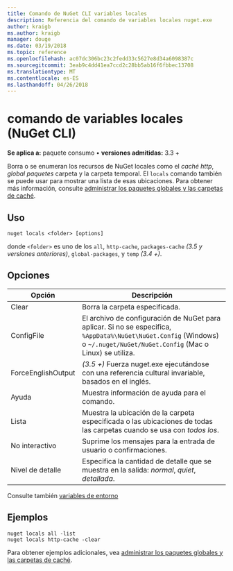 ```yaml
---
title: Comando de NuGet CLI variables locales
description: Referencia del comando de variables locales nuget.exe
author: kraigb
ms.author: kraigb
manager: douge
ms.date: 03/19/2018
ms.topic: reference
ms.openlocfilehash: ac07dc306bc23c2fedd33c5627e8d34a6098387c
ms.sourcegitcommit: 3eab9c4dd41ea7ccd2c28bb5ab16f6fbbec13708
ms.translationtype: MT
ms.contentlocale: es-ES
ms.lasthandoff: 04/26/2018
---
```

# <a name="locals-command-nuget-cli"></a>comando de variables locales (NuGet CLI)

**Se aplica a:** paquete consumo &bullet; **versiones admitidas:** 3.3 +

Borra o se enumeran los recursos de NuGet locales como el *caché http*, *global paquetes* carpeta y la carpeta temporal. El `locals` comando también se puede usar para mostrar una lista de esas ubicaciones. Para obtener más información, consulte [administrar los paquetes globales y las carpetas de caché](../consume-packages/managing-the-global-packages-and-cache-folders.md).

## <a name="usage"></a>Uso

```cli
nuget locals <folder> [options]
```

donde `<folder>` es uno de los `all`, `http-cache`, `packages-cache` *(3.5 y versiones anteriores)*, `global-packages`, y `temp` *(3.4 +)*.

## <a name="options"></a>Opciones

| Opción | Descripción |
| --- | --- |
| Clear | Borra la carpeta especificada. |
| ConfigFile | El archivo de configuración de NuGet para aplicar. Si no se especifica, `%AppData%\NuGet\NuGet.Config` (Windows) o `~/.nuget/NuGet/NuGet.Config` (Mac o Linux) se utiliza.|
| ForceEnglishOutput | *(3.5 +)*  Fuerza nuget.exe ejecutándose con una referencia cultural invariable, basados en el inglés. |
| Ayuda | Muestra información de ayuda para el comando. |
| Lista | Muestra la ubicación de la carpeta especificada o las ubicaciones de todas las carpetas cuando se usa con *todos los*. |
| No interactivo | Suprime los mensajes para la entrada de usuario o confirmaciones. |
| Nivel de detalle | Especifica la cantidad de detalle que se muestra en la salida: *normal*, *quiet*, *detallada*. |

Consulte también [variables de entorno](cli-ref-environment-variables.md)

## <a name="examples"></a>Ejemplos

```cli
nuget locals all -list
nuget locals http-cache -clear
```

Para obtener ejemplos adicionales, vea [administrar los paquetes globales y las carpetas de caché](../consume-packages/managing-the-global-packages-and-cache-folders.md).
